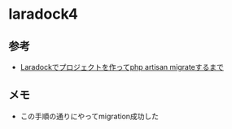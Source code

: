 # laradock4

## 参考
- [Laradockでプロジェクトを作ってphp artisan migrateするまで
][link1]

## メモ
- この手順の通りにやってmigration成功した


[link1]:https://qiita.com/taimiso/items/7867f2bbc09b5dff90b6

